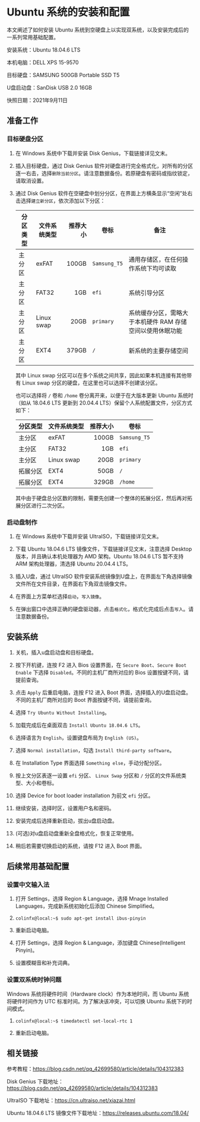 # Ubuntu 系统的安装和配置

本文阐述了如何安装 Ubuntu 系统到空硬盘上以实现双系统，以及安装完成后的一系列常用基础配置。

安装系统：Ubuntu 18.04.6 LTS

本机电脑：DELL XPS 15-9570

目标硬盘：SAMSUNG 500GB Portable SSD T5

U盘启动盘：SanDisk USB 2.0 16GB

快照日期：2021年9月11日

## 准备工作

### 目标硬盘分区

1. 在 Windows 系统中下载并安装 Disk Genius，下载链接详见文末。

2. 插入目标硬盘，通过 Disk Genius 软件对硬盘进行完全格式化，对所有的分区逐一右击，选择`删除当前分区`。请注意数据备份。若原硬盘有密码或指纹锁定，请取消设置。

3. 通过 Disk Genius 软件在空硬盘中划分分区，在界面上方横条显示“空闲”处右击选择`建立新分区`，依次添加以下分区：

    |分区类型|文件系统类型|推荐大小|卷标|备注|
    |---|---|---:|---|---|
    |主分区|exFAT|100GB|`Samsung_T5`|通用存储区，在任何操作系统下均可读取|
    |主分区|FAT32|1GB|`efi`|系统引导分区|
    |主分区|Linux swap|20GB|`primary`|系统缓存分区，需略大于本机硬件 RAM 存储空间以使用休眠功能|
    |主分区|EXT4|379GB|`/`|新系统的主要存储空间|
    
    其中 Linux swap 分区可以在多个系统之间共享，因此如果本机连接有其他带有 Linux swap 分区的硬盘，在这里也可以选择不创建该分区。

    也可以选择将 `/` 卷和 `/home` 卷分离开来，以便于在大版本更新 Ubuntu 系统时（如从 18.04.6 LTS 更新到 20.04.4 LTS）保留个人系统配置文件，分区方式如下：
    
    |分区类型|文件系统类型|推荐大小|卷标|
    |---|---|---:|---|
    |主分区|exFAT|100GB|`Samsung_T5`|
    |主分区|FAT32|1GB|`efi`|
    |主分区|Linux swap|20GB|`primary`|
    |拓展分区|EXT4|50GB|`/`|
    |拓展分区|EXT4|329GB|`/home`|
    
    其中由于硬盘总分区数的限制，需要先创建一个整体的拓展分区，然后再对拓展分区进行二次分区。

### 启动盘制作

1. 在 Windows 系统中下载并安装 UltraISO，下载链接详见文末。

2. 下载 Ubuntu 18.04.6 LTS 镜像文件，下载链接详见文末，注意选择 Desktop 版本，并且确认本机处理器为 AMD 架构。Ubuntu 18.04.6 LTS 暂不支持 ARM 架构处理器，清选择 Ubuntu 20.04.4 LTS。

3. 插入U盘，通过 UltraISO 软件安装系统镜像到U盘上，在界面左下角选择镜像文件所在文件目录，在界面右下角双击镜像文件。 

4. 在界面上方菜单栏选择`启动`，`写入镜像`。

5. 在弹出窗口中选择正确的硬盘驱动器，点击`格式化`，格式化完成后点击`写入`。请注意数据备份。

## 安装系统

1. 关机，插入u盘启动盘和目标硬盘。

2. 按下开机键，连按 F2 进入 Bios 设置界面，在 `Secure Boot`、`Secure Boot Enable` 下选择 `Disabled`。不同的主机厂商所对应的 Bios 设置按键不同，请提前查询。

3. 点击 `Apply` 后重启电脑，连按 F12 进入 Boot 界面，选择插入的U盘启动盘。不同的主机厂商所对应的 Boot 界面按键不同，请提前查询。

4. 选择 `Try Ubuntu Without Installing`。

5. 加载完成后在桌面双击 `Install Ubuntu 18.04.6 LTS`。

6. 选择语言为 `English`，设置键盘布局为 `English (US)`。

7. 选择 `Normal installation`，勾选 `Install third-party software`。

8. 在 Installation Type 界面选择 `Something else`，手动分配分区。

9. 按上文分区表逐一设置 `efi` 分区、 `Linux Swap` 分区和 `/` 分区的文件系统类型、大小和卷标。

10. 选择 Device for boot loader installation 为前文 `efi` 分区。

11. 继续安装，选择时区，设置用户名和密码。

12. 安装完成后选择重新启动，拔出u盘启动盘。

13. (可选)对u盘启动盘重新全盘格式化，恢复正常使用。

14. 稍后若需要切换启动的系统，请按 F12 进入 Boot 界面。

## 后续常用基础配置

### 设置中文输入法

1. 打开 Settings，选择 Region & Language，选择 Mnage Installed Languages，完成新系统初始化后添加 Chinese Simplified。

2. `colinfx@local:~$ sudo apt-get install ibus-pinyin`

3. 重新启动电脑。

4. 打开 Settings，选择 Region & Language，添加键盘 Chinese(Intelligent Pinyin)。

5. 设置模糊音和补充词典。

### 设置双系统时钟问题

Windows 系统将硬件时间（Hardware clock）作为本地时间，而 Ubuntu 系统将硬件时间作为 UTC 标准时间。为了解决该冲突，可以切换 Ubuntu 系统下的时间模式。

1. `colinfx@local:~$ timedatectl set-local-rtc 1`

2. 重新启动电脑。

## 相关链接

参考教程：https://blog.csdn.net/qq_42699580/article/details/104312383

Disk Genius 下载地址：https://blog.csdn.net/qq_42699580/article/details/104312383

UltraISO 下载地址：https://cn.ultraiso.net/xiazai.html

Ubuntu 18.04.6 LTS 镜像文件下载地址：https://releases.ubuntu.com/18.04/

